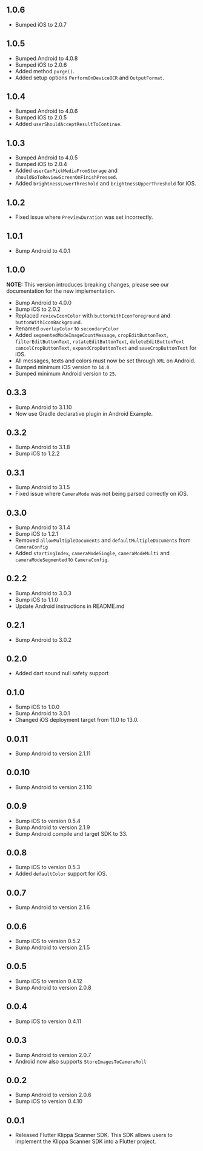 ## 1.0.6

* Bumped iOS to 2.0.7

## 1.0.5

* Bumped Android to 4.0.8
* Bumped iOS to 2.0.6
* Added method `purge()`.
* Added setup options `PerformOnDeviceOCR` and `OutputFormat`.

## 1.0.4

* Bumped Android to 4.0.6
* Bumped iOS to 2.0.5
* Added `userShouldAcceptResultToContinue`.

## 1.0.3

* Bumped Android to 4.0.5
* Bumped iOS to 2.0.4
* Added `userCanPickMediaFromStorage` and `shouldGoToReviewScreenOnFinishPressed`.
* Added `brightnessLowerThreshold` and `brightnessUpperThreshold` for iOS.

## 1.0.2

* Fixed issue where `PreviewDuration` was set incorrectly.

## 1.0.1

* Bump Android to 4.0.1

## 1.0.0

**NOTE:** This version introduces breaking changes, please see our documentation for the new implementation.

* Bump Android to 4.0.0
* Bump iOS to 2.0.2
* Replaced `reviewIconColor` with `buttonWithIconForeground` and `buttonWithIconBackground`.
* Renamed `overlayColor` to `secondaryColor`
* Added `segmentedModeImageCountMessage`, `cropEditButtonText`, `filterEditButtonText`, `rotateEditButtonText`, `deleteEditButtonText` `cancelCropButtonText`, `expandCropButtonText` and `saveCropButtonText` for iOS.
* All messages, texts and colors must now be set through `XML` on Android.
* Bumped minimum iOS version to `14.0`.
* Bumped minimum Android version to `25`.

## 0.3.3

* Bump Android to 3.1.10
* Now use Gradle declarative plugin in Android Example. 

## 0.3.2

* Bump Android to 3.1.8
* Bump iOS to 1.2.2

## 0.3.1

* Bump Android to 3.1.5
* Fixed issue where `CameraMode` was not being parsed correctly on iOS.

## 0.3.0

* Bump Android to 3.1.4
* Bump iOS to 1.2.1
* Removed `allowMultipleDocuments` and `defaultMultipleDocuments` from `CameraConfig`
* Added `startingIndex`, `cameraModeSingle`, `cameraModeMulti` and `cameraModeSegmented` to `CameraConfig`.

## 0.2.2

* Bump Android to 3.0.3
* Bump iOS to 1.1.0
* Update Android instructions in README.md

## 0.2.1

* Bump Android to 3.0.2

## 0.2.0

 * Added dart sound null safety support

## 0.1.0

- Bump iOS to 1.0.0
- Bump Android to 3.0.1
- Changed iOS deployment target from 11.0 to 13.0.

## 0.0.11

- Bump Android to version 2.1.11

## 0.0.10

- Bump Android to version 2.1.10

## 0.0.9

- Bump iOS to version 0.5.4
- Bump Android to version 2.1.9
- Bump Android compile and target SDK to 33.

## 0.0.8

- Bump iOS to version 0.5.3
- Added `defaultColor` support for iOS.

## 0.0.7

- Bump Android to version 2.1.6

## 0.0.6

- Bump iOS to version 0.5.2
- Bump Android to version 2.1.5

## 0.0.5

- Bump iOS to version 0.4.12
- Bump Android to version 2.0.8

## 0.0.4

- Bump iOS to version 0.4.11

## 0.0.3

- Bump Android to version 2.0.7
- Android now also supports ```StoreImagesToCameraRoll```

## 0.0.2

- Bump Android to version 2.0.6
- Bump iOS to version 0.4.10

## 0.0.1

- Released Flutter Klippa Scanner SDK. This SDK allows users to implement the Klippa Scanner SDK into a Flutter project.
